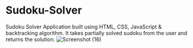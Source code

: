 # Sudoku-Solver
Sudoku Solver Application built using HTML, CSS, JavaScript &amp; backtracking algorithm. It takes partially solved sudoku from the user and returns the solution. 
![Screenshot (16)](https://user-images.githubusercontent.com/116813193/211494652-7828114f-5e56-4817-b2ee-19e8030202f2.png)
